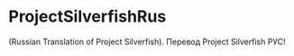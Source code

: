 # ProjectSilverfishRus
(Russian Translation of Project Silverfish). Перевод Project Silverfish РУС!
